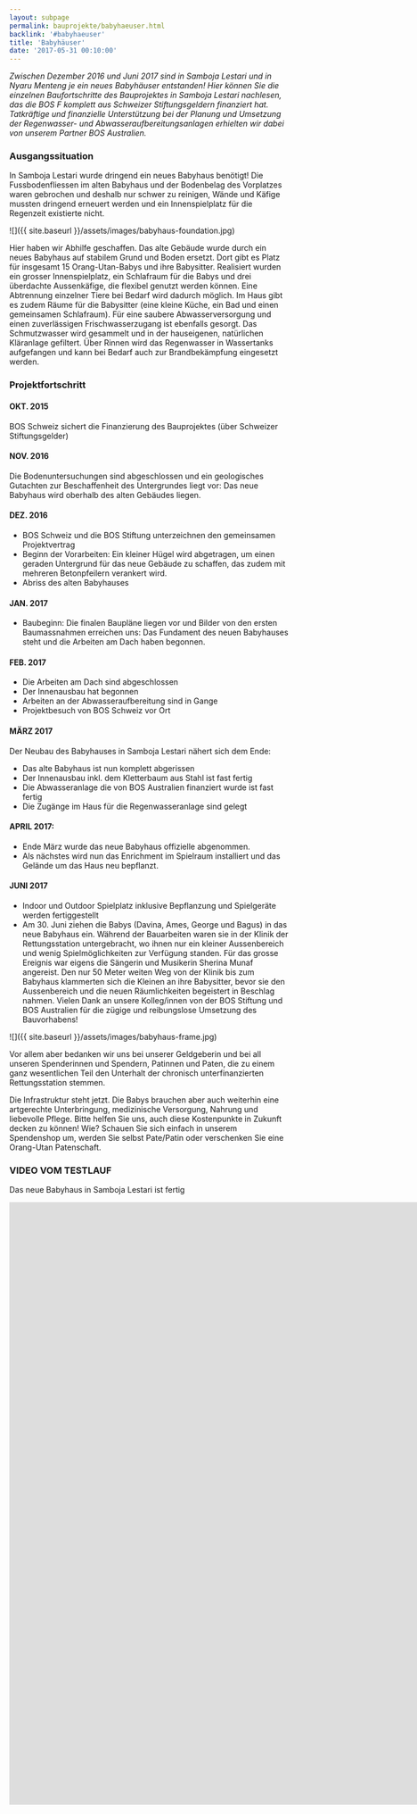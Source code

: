```yaml
---
layout: subpage
permalink: bauprojekte/babyhaeuser.html
backlink: '#babyhaeuser'
title: 'Babyhäuser'
date: '2017-05-31 00:10:00'
---
```

*Zwischen Dezember 2016 und Juni 2017 sind in Samboja Lestari und in Nyaru Menteng je ein neues Babyhäuser entstanden! Hier können Sie die einzelnen Baufortschritte des Bauprojektes in Samboja Lestari nachlesen, das die BOS F komplett aus Schweizer Stiftungsgeldern finanziert hat. Tatkräftige und finanzielle Unterstützung bei der Planung und Umsetzung der Regenwasser- und Abwasseraufbereitungsanlagen erhielten wir dabei von unserem Partner BOS Australien.*

### Ausgangssituation

In Samboja Lestari wurde dringend ein neues Babyhaus benötigt! Die Fussbodenfliessen im alten Babyhaus und der Bodenbelag des Vorplatzes waren gebrochen und deshalb nur schwer zu reinigen, Wände und Käfige mussten dringend erneuert werden und ein Innenspielplatz für die Regenzeit existierte nicht.

![]({{ site.baseurl }}/assets/images/babyhaus-foundation.jpg)
 
Hier haben wir Abhilfe geschaffen. Das alte Gebäude wurde durch ein neues Babyhaus auf stabilem Grund und Boden ersetzt. Dort gibt es Platz für insgesamt 15 Orang-Utan-Babys und ihre Babysitter. Realisiert wurden ein grosser Innenspielplatz, ein Schlafraum für die Babys und drei überdachte Aussenkäfige, die flexibel genutzt werden können. Eine Abtrennung einzelner Tiere bei Bedarf wird dadurch möglich. Im Haus gibt es zudem Räume für die Babysitter (eine kleine Küche, ein Bad und einen gemeinsamen Schlafraum). Für eine saubere Abwasserversorgung und einen zuverlässigen Frischwasserzugang ist ebenfalls gesorgt. Das Schmutzwasser wird gesammelt und in der hauseigenen, natürlichen Kläranlage gefiltert. Über Rinnen wird das Regenwasser in Wassertanks aufgefangen und kann bei Bedarf auch zur Brandbekämpfung eingesetzt werden.

### Projektfortschritt

#### OKT. 2015
BOS Schweiz sichert die Finanzierung des Bauprojektes (über Schweizer Stiftungsgelder)

#### NOV. 2016
Die Bodenuntersuchungen sind abgeschlossen und ein geologisches Gutachten zur Beschaffenheit des Untergrundes liegt vor: Das neue Babyhaus wird oberhalb des alten Gebäudes liegen.

#### DEZ. 2016
- BOS Schweiz und die BOS Stiftung unterzeichnen den gemeinsamen Projektvertrag
- Beginn der Vorarbeiten: Ein kleiner Hügel wird abgetragen, um einen geraden Untergrund für das neue Gebäude zu schaffen, das zudem mit mehreren Betonpfeilern verankert wird.
- Abriss des alten Babyhauses

#### JAN. 2017
- Baubeginn: Die finalen Baupläne liegen vor und Bilder von den ersten Baumassnahmen erreichen uns: Das Fundament des neuen Babyhauses steht und die Arbeiten am Dach haben begonnen.

#### FEB. 2017
- Die Arbeiten am Dach sind abgeschlossen
- Der Innenausbau hat begonnen
- Arbeiten an der Abwasseraufbereitung sind in Gange
- Projektbesuch von BOS Schweiz vor Ort

#### MÄRZ 2017
Der Neubau des Babyhauses in Samboja Lestari nähert sich dem Ende:

- Das alte Babyhaus ist nun komplett abgerissen
- Der Innenausbau inkl. dem Kletterbaum aus Stahl ist fast fertig 
- Die Abwasseranlage die von BOS Australien finanziert wurde ist fast fertig
- Die Zugänge im Haus für die Regenwasseranlage sind gelegt

#### APRIL 2017:
- Ende März wurde das neue Babyhaus offizielle abgenommen.
- Als nächstes wird nun das Enrichment im Spielraum installiert und das Gelände um das Haus neu bepflanzt.

#### JUNI 2017
- Indoor und Outdoor Spielplatz inklusive Bepflanzung und Spielgeräte werden fertiggestellt
- Am 30. Juni ziehen die Babys (Davina, Ames, George und Bagus) in das neue Babyhaus ein. Während der Bauarbeiten waren sie in der Klinik der Rettungsstation untergebracht, wo ihnen nur ein kleiner Aussenbereich und wenig Spielmöglichkeiten zur Verfügung standen. Für das grosse Ereignis war eigens die Sängerin und Musikerin Sherina Munaf angereist. Den nur 50 Meter weiten Weg von der Klinik bis zum Babyhaus klammerten sich die Kleinen an ihre Babysitter, bevor sie den Aussenbereich und die neuen Räumlichkeiten begeistert in Beschlag nahmen.
Vielen Dank an unsere Kolleg/innen von der BOS Stiftung und BOS Australien für die zügige und reibungslose Umsetzung des Bauvorhabens!

![]({{ site.baseurl }}/assets/images/babyhaus-frame.jpg)

Vor allem aber bedanken wir uns bei unserer Geldgeberin und bei all unseren Spenderinnen und Spendern, Patinnen und Paten, die zu einem ganz wesentlichen Teil den Unterhalt der chronisch unterfinanzierten Rettungsstation stemmen.

Die Infrastruktur steht jetzt. Die Babys brauchen aber auch weiterhin eine artgerechte Unterbringung, medizinische Versorgung, Nahrung und liebevolle Pflege. Bitte helfen Sie uns, auch diese Kostenpunkte in Zukunft decken zu können! Wie? Schauen Sie sich einfach in unserem Spendenshop um, werden Sie selbst Pate/Patin oder verschenken Sie eine Orang-Utan Patenschaft.


### VIDEO VOM TESTLAUF
Das neue Babyhaus in Samboja Lestari ist fertig


<div class="videoWrapper">
    <iframe width="1920" height="1080" src="https://www.youtube.com/embed/txg12LsJHhY?ecver=1" frameborder="0" gesture="media" allow="encrypted-media" allowfullscreen></iframe>
</div>
